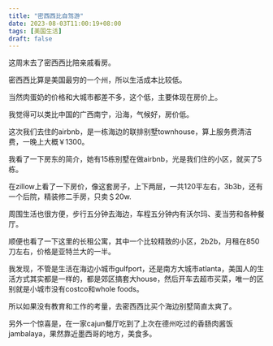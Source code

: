 ```yaml
---
title: "密西西比自驾游"
date: 2023-08-03T11:00:19+08:00
tags: [美国生活]
draft: false
---
```


这周末去了密西西比陪亲戚看房。
<!--more-->
密西西比算是美国最穷的一个州，所以生活成本比较低。

当然肉蛋奶的价格和大城市都差不多，这个低，主要体现在房价上。

我觉得可以类比中国的广西南宁，沿海，气候好，房价低。

这次我们去住的airbnb，是一栋海边的联排别墅townhouse，算上服务费清洁费，一晚上大概￥1300。

我看了一下房东的简介，她有15栋别墅在做airbnb，光是我们住的小区，就买了5栋。

在zillow上看了一下房价，像这套房子，上下两层，一共120平左右，3b3b，还有一个后院，精装修二手房，只卖＄20w.

周围生活也很方便，步行五分钟去海边，车程五分钟内有沃尔玛、麦当劳和各种餐厅。

顺便也看了一下这里的长租公寓，其中一个比较精致的小区，2b2b，月租在850刀左右，价格是亚特兰大的一半。

我发现，不管是生活在海边小城市gulfport，还是南方大城市atlanta，美国人的生活方式其实都是一样的，都是郊区搞套大house，然后开车去超市买菜，唯一的区别就是小城市没有costco和whole foods。

所以如果没有教育和工作的考量，去密西西比买个海边别墅简直太爽了。

另外一个惊喜是，在一家cajun餐厅吃到了上次在德州吃过的香肠肉酱饭jambalaya，果然靠近墨西哥的地方，美食多。
